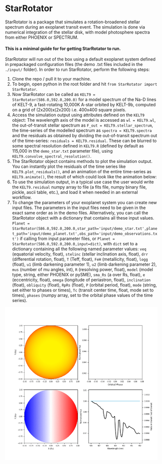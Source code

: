 # StarRotator

StarRotator is a package that simulates a rotation-broadened stellar spectrum during an exoplanet transit event. The simulation is done via numerical integration of the stellar disk, with model photosphere spectra from either PHOENIX or SPECTRUM.

#### This is a minimal guide for for getting StarRotator to run.

StarRotator will run out of the box using a default exoplanet system defined in prepackaged configuration files (the demo .txt files included in the `./input/` folder).
In order to run StarRotator, perform the following steps:
1) Clone the repo / pull it to your machine.
2) To begin, open python in the root folder and hit `from StarRotator import StarRotator`.
3) Now StarRotator can be called as `KELT9 = StarRotator(586.0,592.0,200.0)` for a model spectrum of the Na-D lines of KELT-9, a fast-rotating 10,000K A-star orbited by KELT-9b, computed on a grid of (2x200)x(2x200) i.e. 400x400 square pixels.
4) Access the simulation output using attributes defined on the `KELT9` object: The wavelength axis of the model is accessed as `wl = KELT9.wl`, the out-of-transit stellar spectrum as `F_out = KELT9.stellar_spectrum`, the time-series of the modelled spectrum as `spectra = KELT9.spectra` and the residuals as obtained by dividing the out-of-transit spectrum out of the time-series: `residuals = KELT9.residual`. These can be blurred to some spectral resolution defined in `KELT9.R` (defined by default as 115,000 in the `demo_star.txt` parameter file), using `KELT9.convolve_spectral_resolution()`.
5) The StarRotator object contains methods to plot the simulation output. You can instantly plot the residuals of the time series like `KELT9.plot_residuals()`, and an animation of the entire time-series as `KELT9.animate()`, the result of which could look like the animation below:
6) To use the simulation output, in a typical use case the user would write the `KELT9.residual` numpy array to file (a fits file, numpy binary file, pickle, ascii table, etc.), and load it when needed in an external workflow.
7) To change the parameters of your exoplanet system you can create new input files. The parameters in the input files need to be given in the exact same order as in the demo files. Alternatively, you can call the StarRotator object with a dictionary that contains all these input values. `Planet = StarRotator(586.0,592.0,200.0,star_path='input/demo_star.txt',planet_path='input/demo_planet.txt',obs_path='input/demo_observations.txt')` if calling from input parameter files, or `Planet = StarRotator(586.0,592.0,200.0,input=dict)`, with `dict` set to a dictionary containing all the following named parameter values: `veq` (equatorial velocity, float), `stelinc` (stellar inclination axis, float), `drr` (differential rotation, float), `T` (Teff, float), `FeH` (metallicity, float), `logg` (float), `u1` (limb darkening parameter 1), `u2` (limb darkening parameter 2), `mus` (number of mu angles, int), `R` (resolving power, float), `model` (model type, string, either PHOENIX or pySME), `sma_Rs` (a over Rs, float), `e` (eccentricity, float), `omega` (longitude of periastron, float), `inclination` (float), `obliquity` (float), `RpRs` (float), `P` (orbital period, float), `mode` (string, set either to phases or times), `Tc` (transit center time, float, mode set to times), `phases` (numpy array, set to the orbital phase values of the time series).


![](demo.gif)
